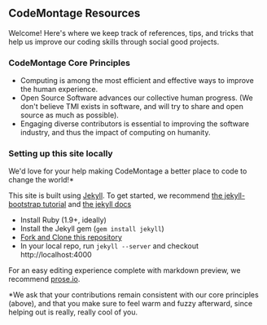 ## CodeMontage Resources

Welcome! Here's where we keep track of references, tips, and tricks that help us improve our coding skills through social good projects.


### CodeMontage Core Principles

* Computing is among the most efficient and effective ways to improve the human experience.
* Open Source Software advances our collective human progress. (We don't believe TMI exists in software, and will try to share and open source as much as possible).
* Engaging diverse contributors is essential to improving the software industry, and thus the impact of computing on humanity.


### Setting up this site locally

We'd love for your help making CodeMontage a better place to code to change the world!* 

This site is built using [Jekyll](jekyllrb.com). To get started, we recommend [the jekyll-bootstrap tutorial](http://jekyllbootstrap.com/lessons/jekyll-introduction.html) and [the jekyll docs](https://github.com/mojombo/jekyll/wiki)

* Install Ruby (1.9+, ideally)
* Install the Jekyll gem (`gem install jekyll`)
* [Fork and Clone this repository](https://help.github.com/articles/fork-a-repo)
* In your local repo, run `jekyll --server` and checkout http://localhost:4000

For an easy editing experience complete with markdown preview, we recommend [prose.io](http://prose.io).

*We ask that your contributions remain consistent with our core principles (above), and that you make sure to feel warm and fuzzy afterward, since helping out is really, really cool of you.
